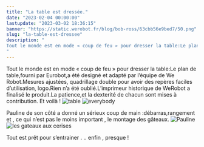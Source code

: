 ```yaml
---
title: "La table est dressée."
date: "2023-02-04 00:00:00"
lastupdate: "2023-03-02 18:36:15"
banner: "https://static.werobot.fr/blog/bob-ross/63cbb56e9bed7/50.png"
slug: "la-table-est-dressee"
description: " 
Tout le monde est en mode « coup de feu » pour dresser la table:Le plan de table,fourni par Eurobot,a été designé et adapté par l’équipe de W
"
---
```

Tout le monde est en mode « coup de feu » pour dresser la table:Le plan de table,fourni par Eurobot,a été designé et adapté par l’équipe de We Robot.Mesures ajustées, quadrillage double pour avoir des repères faciles d’utilisation, logo.Rien n’a été oublié.L’imprimeur historique de WeRobot a finalisé le produit.La patience,et la dexterité de chacun sont mises à contribution.
Et voilà !
![table](https://static.werobot.fr/blog/bob-ross/63cbb52d3e23a/75.jpg)
![everybody](https://static.werobot.fr/blog/bob-ross/63cbb5236ef3e/75.jpg)

Pauline de son côté a donné un sérieux coup de main :débarras,rangement et , ce qui n’est pas le moins important , le montage des gâteaux.
![Pauline](https://static.werobot.fr/blog/bob-ross/63cbb5642af86/75.jpg)
![les gateaux aux cerises ](https://static.werobot.fr/blog/bob-ross/63cbb5d59ea7c/75.jpg)

Tout est prêt pour s’entrainer . .. enfin , presque !


    